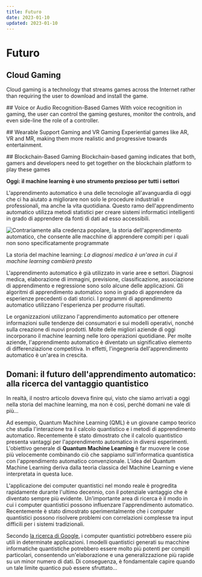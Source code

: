 ```yaml
---
title: Futuro
date: 2023-01-10
updated: 2023-01-10
---
```

# Futuro

## Cloud Gaming
Cloud gaming is a technology that streams games across the Internet rather than requiring the user to download and install the game.

## Voice or Audio Recognition-Based Games
With voice recognition in gaming, the user can control the gaming gestures, monitor the controls, and even side-line the role of a controller.

## Wearable Support Gaming and VR Gaming
Experiential games like AR, VR and MR, making them more realistic and progressive towards entertainment.

## Blockchain-Based Gaming
Blockchain-based gaming indicates that both, gamers and developers need to get together on the blockchain platform to play these games

**Oggi: il machine learning è uno strumento prezioso per tutti i settori**

L'apprendimento automatico è una delle tecnologie all'avanguardia di oggi che ci ha aiutato a migliorare non solo le procedure industriali e professionali, ma anche la vita quotidiana. Questo ramo dell'apprendimento automatico utilizza metodi statistici per creare sistemi informatici intelligenti in grado di apprendere da fonti di dati ad esso accessibili.

![Contrariamente alla credenza popolare, la storia dell'apprendimento automatico, che consente alle macchine di apprendere compiti per i quali non sono specificatamente programmate](https://dataconomy.com/wp-content/uploads/2022/04/The-history-of-Machine-Learning-5.jpg "La storia del Machine Learning - risale al XVII secolo 9")

La storia del machine learning: _La diagnosi medica è un'area in cui il machine learning cambierà presto_

L'apprendimento automatico è già utilizzato in varie aree e settori. Diagnosi medica, elaborazione di immagini, previsione, classificazione, associazione di apprendimento e regressione sono solo alcune delle applicazioni. Gli algoritmi di apprendimento automatico sono in grado di apprendere da esperienze precedenti o dati storici. I programmi di apprendimento automatico utilizzano l'esperienza per produrre risultati.

Le organizzazioni utilizzano l'apprendimento automatico per ottenere informazioni sulle tendenze dei consumatori e sui modelli operativi, nonché sulla creazione di nuovi prodotti. Molte delle migliori aziende di oggi incorporano il machine learning nelle loro operazioni quotidiane. Per molte aziende, l'apprendimento automatico è diventato un significativo elemento di differenziazione competitiva. In effetti, l'ingegneria dell'apprendimento automatico è un'area in crescita.

## Domani: il futuro dell'apprendimento automatico: alla ricerca del vantaggio quantistico

In realtà, il nostro articolo doveva finire qui, visto che siamo arrivati a oggi nella storia del machine learning, ma non è così, perché domani ne vale di più...

Ad esempio, Quantum Machine Learning (QML) è un giovane campo teorico che studia l'interazione tra il calcolo quantistico e i metodi di apprendimento automatico. Recentemente è stato dimostrato che il calcolo quantistico presenta vantaggi per l'apprendimento automatico in diversi esperimenti. L'obiettivo generale di **Quantum Machine Learning** è far muovere le cose più velocemente combinando ciò che sappiamo sull'informatica quantistica con l'apprendimento automatico convenzionale. L'idea del Quantum Machine Learning deriva dalla teoria classica del Machine Learning e viene interpretata in questa luce.

L'applicazione dei computer quantistici nel mondo reale è progredita rapidamente durante l'ultimo decennio, con il potenziale vantaggio che è diventato sempre più evidente. Un'importante area di ricerca è il modo in cui i computer quantistici possono influenzare l'apprendimento automatico. Recentemente è stato dimostrato sperimentalmente che i computer quantistici possono risolvere problemi con correlazioni complesse tra input difficili per i sistemi tradizionali.

Secondo [la ricerca di Google](https://ai.googleblog.com/2019/10/quantum-supremacy-using-programmable.html), i computer quantistici potrebbero essere più utili in determinate applicazioni. I modelli quantistici generati su macchine informatiche quantistiche potrebbero essere molto più potenti per compiti particolari, consentendo un'elaborazione e una generalizzazione più rapide su un minor numero di dati. Di conseguenza, è fondamentale capire quando un tale limite quantico può essere sfruttato...
